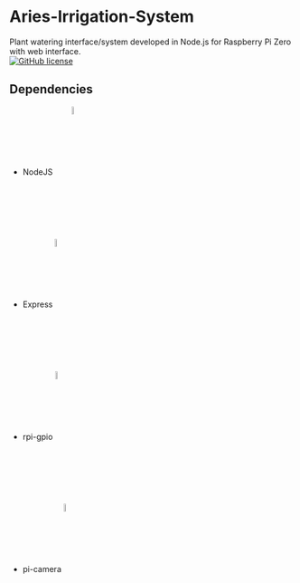 # Aries-Irrigation-System
Plant watering interface/system developed in Node.js for Raspberry Pi Zero with web interface.
<br>
<a href="https://github.com/Abhirup27/Aries-Irrigation-System/blob/main/LICENSE"><img alt="GitHub license" src="https://img.shields.io/github/license/Abhirup27/Aries-Irrigation-System"></a>
<h2>Dependencies</h2>
<ul>
  <li>NodeJS <img src="https://user-images.githubusercontent.com/55529237/138305353-178f1c71-1715-40e5-b720-50a863bacccc.png" width="6%" align="center" style="max-width: 100%;padding-left: 30px;"></img>  </li>
  <li>Express <img src="https://user-images.githubusercontent.com/55529237/138307534-48783f4c-c0af-49e0-8c09-53b7597f931c.png" width="6%" align="center"></img> </li>
  <li>rpi-gpio <img src="https://user-images.githubusercontent.com/55529237/138309405-d9989515-14a6-4093-a3e2-754e9629cad1.png" width="6%" align="center"></img> </li>
  <li>pi-camera <img src="https://user-images.githubusercontent.com/55529237/138309405-d9989515-14a6-4093-a3e2-754e9629cad1.png" width="6%" align="center"></img></li>
 </ul>
